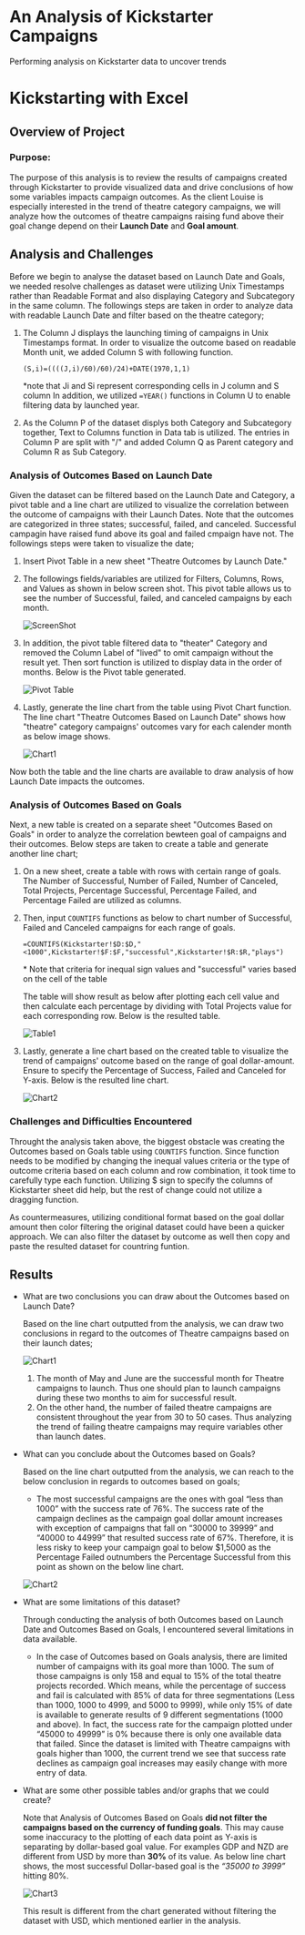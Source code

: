 # An Analysis of Kickstarter Campaigns
Performing analysis on Kickstarter data to uncover trends

# Kickstarting with Excel

## Overview of Project

### Purpose:   
   The purpose of this analysis is to review the results of campaigns created through Kickstarter to provide visualized data and drive conclusions of how some variables impacts campaign outcomes.
   As the client Louise is especially interested in the trend of theatre category campaigns, we will analyze how the outcomes of theatre campaigns raising fund above their goal change depend on their **Launch Date** and **Goal amount**.

## Analysis and Challenges
  
Before we begin to analyse the dataset based on Launch Date and Goals, we needed resolve challenges as dataset were utilizing Unix Timestamps rather than Readable Format and also displaying Category and Subcategory in the same column. The followings steps are taken in order to analyze data with readable Launch Date and filter based on the theatre category;
1. The Column J displays the launching timing of campaigns in Unix Timestamps format. In order to visualize the outcome based on readable Month unit, we added Column S with following function.

   `(S,i)=((((J,i)/60)/60)/24)+DATE(1970,1,1)`

   \*note that Ji and Si represent corresponding cells in J column and S column
  In addition, we utilized `=YEAR()` functions in Column U to enable filtering data by launched year.
  
2. As the Column P of the dataset displys both Category and Subcategory together, Text to Columns function in Data tab is utilized. The entries in Column P are split with "/" and added Column Q as Parent category and Column R as Sub Category.

### Analysis of Outcomes Based on Launch Date

Given the dataset can be filtered based on the Launch Date and Category, a pivot table and a line chart are utilized to visualize the correlation between the outcome of campaigns with their Launch Dates. Note that the outcomes are categorized in three states; successful, failed, and canceled. Successful campagin have raised fund above its goal and failed cmpaign have not. The followings steps were taken to visualize the date;

1. Insert Pivot Table in a new sheet "Theatre Outcomes by Launch Date."

2. The followings fields/variables are utilized for Filters, Columns, Rows, and Values as shown in below screen shot. This pivot table allows us to see the number of Successful, failed, and canceled campaigns by each month. 

   ![ScreenShot][1]

3. In addition, the pivot table filtered data to "theater" Category and removed the Column Label of "lived" to omit campaign without the result yet. Then sort function is utilized to display data in the order of months. Below is the Pivot table generated.

   ![Pivot Table][2]
   
4. Lastly, generate the line chart from the table using Pivot Chart function. The line chart "Theatre Outcomes Based on Launch Date" shows how "theatre" category campaigns' outcomes vary for each calender month as below image shows.

   ![Chart1][3]

Now both the table and the line charts are available to draw analysis of how Launch Date impacts the outcomes.

### Analysis of Outcomes Based on Goals

Next, a new table is created on a separate sheet "Outcomes Based on Goals" in order to analyze the correlation bewteen goal of campaigns and their outcomes. Below steps are taken to create a table and generate another line chart;

1. On a new sheet, create a table with rows with certain range of goals. The Number of Successful, Number of Failed, Number of Canceled, Total Projects, Percentage Successful, Percentage Failed, and Percentage Failed are utilized as columns.
2. Then, input `COUNTIFS` functions as below to chart number of Successful, Failed and Canceled campaigns for each range of goals.

   `=COUNTIFS(Kickstarter!$D:$D,"<1000",Kickstarter!$F:$F,"successful",Kickstarter!$R:$R,"plays")`

   \* Note that criteria for inequal sign values and "successful" varies based on the cell of the table

   The table will show result as below after plotting each cell value and then calculate each percentage by dividing with Total Projects value for each corresponding row. Below is the resulted table.

   ![Table1][4]

3. Lastly, generate a line chart based on the created table to visualize the trend of campaigns' outcome based on the range of goal dollar-amount. Ensure to specify the Percentage of Success, Failed and Canceled for Y-axis. Below is the resulted line chart.

   ![Chart2][5]
 

### Challenges and Difficulties Encountered
Throught the analysis taken above, the biggest obstacle was creating the Outcomes based on Goals table using `COUNTIFS` function. Since function needs to be modified by changing the inequal values criteria or the type of outcome criteria based on each column and row combination, it took time to carefully type each function. Utilizing $ sign to specify the columns of Kickstarter sheet did help, but the rest of change could not utilize a dragging function.

As countermeasures, utilizing conditional format based on the goal dollar amount then color filtering the original dataset could have been a quicker approach. We can also filter the dataset by outcome as well then copy and paste the resulted dataset for countring funtion. 

## Results

- What are two conclusions you can draw about the Outcomes based on Launch Date?
  
  Based on the line chart outputted from the analysis, we can draw two conclusions in regard to the outcomes of Theatre campaigns based on their launch dates;
 
   ![Chart1][3]
   
  1.	The month of May and June are the successful month for Theatre campaigns to launch. Thus one should plan to launch campaigns during these two months to aim for successful result. 
  2.	On the other hand, the number of failed theatre campaigns are consistent throughout the year from 30 to 50 cases. Thus analyzing the trend of failing theatre campaigns may require variables other than launch dates.

- What can you conclude about the Outcomes based on Goals?
  
  Based on the line chart outputted from the analysis, we can reach to the below conclusion in regards to outcomes based on goals;
   + The most successful campaigns are the ones with goal “less than 1000” with the success rate of 76%. The success rate of the campaign declines as the campaign goal dollar amount increases with exception of campaigns that fall on “30000 to 39999” and “40000 to 44999” that resulted success rate of 67%. Therefore, it is less risky to keep your campaign goal to below $1,5000 as the Percentage Failed outnumbers the Percentage Successful from this point as shown on the below line chart.

  ![Chart2][5]

- What are some limitations of this dataset?
  
   Through conducting the analysis of both Outcomes based on Launch Date and Outcomes Based on Goals, I encountered several limitations in data available.
   + In the case of Outcomes based on Goals analysis, there are limited number of campaigns with its goal more than 1000. The sum of those campaigns is only 158 and equal to 15% of the total theatre projects recorded. Which means, while the percentage of success and fail is calculated with 85% of data for three segmentations (Less than 1000, 1000 to 4999, and 5000 to 9999), while only 15% of date is available to generate results of 9 different segmentations (1000 and above). In fact, the success rate for the campaign plotted under “45000 to 49999” is 0% because there is only one available data that failed. Since the dataset is limited with Theatre campaigns with goals higher than 1000, the current trend we see that success rate declines as campaign goal increases may easily change with more entry of data.

- What are some other possible tables and/or graphs that we could create?
    
    Note that Analysis of Outcomes Based on Goals **did not filter the campaigns based on the currency of funding goals**. This may cause some inaccuracy to the plotting of each data point as Y-axis is separating by dollar-based goal value. For examples GDP and NZD are different from USD by more than **30%** of its value. As below line chart shows, the most successful Dollar-based goal is the _“35000 to 3999”_ hitting 80%. 
  
  ![Chart3][6]
  
  This result is different from the chart generated without filtering the dataset with USD, which mentioned earlier in the analysis.
  
  
  
[1]:
resources/PivotTable_Fields.png "PivotTable Fields"
[2]:
resources/Theatre_Outcomes_vs_Launch_PivotTable.png "Theatre_Outcomes_vs_Launch_PivotTable"
[3]:
resources/Theatre_Outcomes_vs_Launch.png "Theatre_Outcomes_vs_Launch"
[4]:
resources/Outcomes_vs_Goals_Table1.png "Outcomes_vs_Goals_Table1"
[5]:
resources/Outcomes_vs_Goals.png "Outcomes_vs_Goals"
[6]:
resources/Outcomes_vs_Goals_withUSD.png "Outcomes_vs_Goals with USD filtering"
